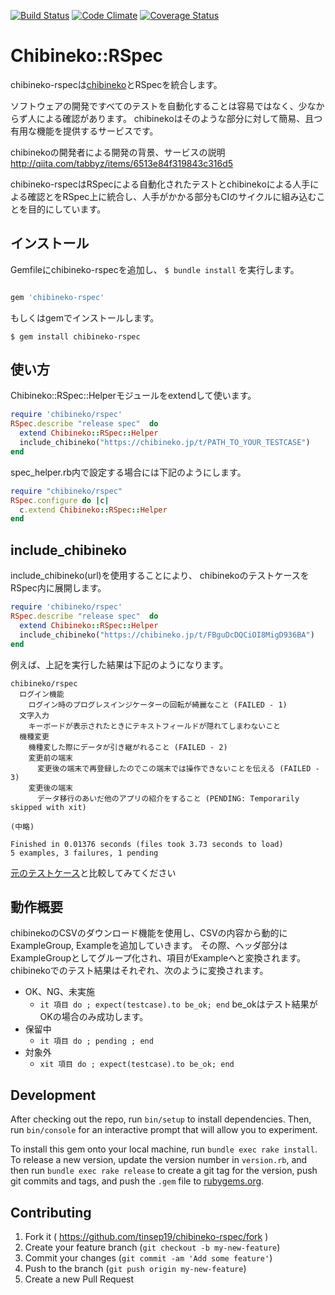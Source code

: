 [![Build Status](https://travis-ci.org/tinsep19/chibineko-rspec.svg?branch=master)](https://travis-ci.org/tinsep19/chibineko-rspec)
[![Code Climate](https://codeclimate.com/github/tinsep19/chibineko-rspec/badges/gpa.svg)](https://codeclimate.com/github/tinsep19/chibineko-rspec)
[![Coverage Status](https://coveralls.io/repos/tinsep19/chibineko-rspec/badge.svg)](https://coveralls.io/r/tinsep19/chibineko-rspec)

# Chibineko::RSpec

chibineko-rspecは[chibineko](http://chibineko.jp)とRSpecを統合します。

ソフトウェアの開発ですべてのテストを自動化することは容易ではなく、少なからず人による確認があります。
chibinekoはそのような部分に対して簡易、且つ有用な機能を提供するサービスです。

chibinekoの開発者による開発の背景、サービスの説明
http://qiita.com/tabbyz/items/6513e84f319843c316d5


chibineko-rspecはRSpecによる自動化されたテストとchibinekoによる人手による確認とをRSpec上に統合し、人手がかかる部分もCIのサイクルに組み込むことを目的にしています。

## インストール

Gemfileにchibineko-rspecを追加し、 `$ bundle install` を実行します。

```ruby

gem 'chibineko-rspec'

```


もしくはgemでインストールします。

    $ gem install chibineko-rspec

## 使い方

Chibineko::RSpec::Helperモジュールをextendして使います。

```ruby
require 'chibineko/rspec'
RSpec.describe "release spec"  do
  extend Chibineko::RSpec::Helper
  include_chibineko("https://chibineko.jp/t/PATH_TO_YOUR_TESTCASE")
end
```

spec_helper.rb内で設定する場合には下記のようにします。

```ruby
require "chibineko/rspec"
RSpec.configure do |c|
  c.extend Chibineko::RSpec::Helper
end
```

## include_chibineko

include_chibineko(url)を使用することにより、
chibinekoのテストケースをRSpec内に展開します。

```ruby
require 'chibineko/rspec'
RSpec.describe "release spec"  do
  extend Chibineko::RSpec::Helper
  include_chibineko("https://chibineko.jp/t/FBguDcDQCiOI8MigD936BA")
end
```

例えば、上記を実行した結果は下記のようになります。

```
chibineko/rspec
  ログイン機能
    ログイン時のプログレスインジケーターの回転が綺麗なこと (FAILED - 1)
  文字入力
    キーボードが表示されたときにテキストフィールドが隠れてしまわないこと
  機種変更
    機種変した際にデータが引き継がれること (FAILED - 2)
    変更前の端末
      変更後の端末で再登録したのでこの端末では操作できないことを伝える (FAILED - 3)
    変更後の端末
      データ移行のあいだ他のアプリの紹介をすること (PENDING: Temporarily skipped with xit)

(中略)

Finished in 0.01376 seconds (files took 3.73 seconds to load)
5 examples, 3 failures, 1 pending

```

[元のテストケース](https://chibineko.jp/t/FBguDcDQCiOI8MigD936BA)と比較してみてください


## 動作概要

chibinekoのCSVのダウンロード機能を使用し、CSVの内容から動的にExampleGroup, Exampleを追加していきます。
その際、ヘッダ部分はExampleGroupとしてグループ化され、項目がExampleへと変換されます。
chibinekoでのテスト結果はそれぞれ、次のように変換されます。
- OK、NG、未実施
  - `it 項目 do ; expect(testcase).to be_ok; end` be_okはテスト結果がOKの場合のみ成功します。
- 保留中 
  - `it 項目 do ; pending ; end`
- 対象外
  - `xit 項目 do ; expect(testcase).to be_ok; end`


## Development

After checking out the repo, run `bin/setup` to install dependencies. Then, run `bin/console` for an interactive prompt that will allow you to experiment.

To install this gem onto your local machine, run `bundle exec rake install`. To release a new version, update the version number in `version.rb`, and then run `bundle exec rake release` to create a git tag for the version, push git commits and tags, and push the `.gem` file to [rubygems.org](https://rubygems.org).

## Contributing

1. Fork it ( https://github.com/tinsep19/chibineko-rspec/fork )
2. Create your feature branch (`git checkout -b my-new-feature`)
3. Commit your changes (`git commit -am 'Add some feature'`)
4. Push to the branch (`git push origin my-new-feature`)
5. Create a new Pull Request

